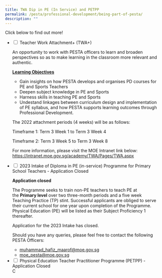 ```yaml
---
title: TWA Dip in PE (In Service) and PETPP
permalink: /pesta/professional-development/being-part-of-pesta/
description: ""
---
```

Click below to find out more!

<ul class="jekyllcodex_accordion">
  <li>
    <input type="checkbox" id="accordion21">
    <label for="accordion21">Teacher Work Attachment+ (TWA+)</label>
    <div>
      <p>An opportunity to work with PESTA officers to learn and broaden perspectives so as to make learning in the classroom more relevant and authentic.</p>
<p><strong><u>Learning Objectives</u></strong></p>
<ul>
<li>Gain insights on how PESTA develops and organises PD courses for PE and Sports Teachers</li>
<li>Deepen subject knowledge in PE and Sports</li>
<li>Harness skills in teaching PE and Sports</li>
<li>Undestand linkages between curriculum design and implementation of PE syllabus, and how PESTA supports learning outcomes through Professional Development.</li>
</ul>
<p>The 2022 attachment periods (4 weeks) will be as follows:</p>
<p>Timeframe 1: Term 3 Week 1 to Term 3 Week 4</p>
<p>Timeframe 2: Term 3 Week 5 to Term 3 Week 8</p>
<p>For more information, please visit the MOE Intranet link below: <br><a href="http://intranet.moe.gov.sg/academy/TWA/Pages/TWA.aspx">https://intranet.moe.gov.sg/academy/TWA/Pages/TWA.aspx</a></p>
    </div>
	</li>  
  <li>
    <input type="checkbox" id="accordion22">
    <label for="accordion22">2023 Intake of Diploma in PE (in-service) Programme for Primary School Teachers - Application Closed</label>
    <div>
    <p><strong>Application closed</strong></p>
<p>The Programme seeks to train non-PE teachers to teach PE at the <strong>Primary level</strong> over two three-month periods and a five week Teaching Practice (TP) stint. Successful applicants are obliged to serve their current school for one year upon completion of the Programme. Physical Education (PE) will be listed as their Subject Proficiency 1 thereafter. </p>
<p>Application for the 2023 Intake has closed. </p>
<p>Should you have any queries, please feel free to contact the following PESTA Officers:</p>
<ul>
<li><a href="mailto:&#x6d;&#x75;&#x68;&#97;&#109;&#x6d;&#97;&#100;&#95;&#104;&#97;&#x66;&#105;&#122;&#95;&#109;&#97;&#97;&#x72;&#x6f;&#x66;&#x40;&#x6d;&#x6f;&#101;&#x2e;&#103;&#x6f;&#118;&#46;&#x73;&#103;">&#x6d;&#x75;&#x68;&#97;&#109;&#x6d;&#97;&#100;&#95;&#104;&#97;&#x66;&#105;&#122;&#95;&#109;&#97;&#97;&#x72;&#x6f;&#x66;&#x40;&#x6d;&#x6f;&#101;&#x2e;&#103;&#x6f;&#118;&#46;&#x73;&#103;</a> </li>
<li><a href="mailto:&#x6d;&#111;&#101;&#x5f;&#112;&#x65;&#115;&#116;&#x61;&#64;&#x6d;&#111;&#x65;&#46;&#103;&#111;&#118;&#x2e;&#x73;&#103;">&#x6d;&#111;&#101;&#x5f;&#112;&#x65;&#115;&#116;&#x61;&#64;&#x6d;&#111;&#x65;&#46;&#103;&#111;&#118;&#x2e;&#x73;&#103;</a></li>
</ul>
    </div>
  </li>
  <li>
    <input type="checkbox" id="accordion23">
    <label for="accordion23">Physical Education Teacher Practitioner Programme (PETPP) - Application Closed</label>
    <div>
      C
    </div>
  </li>
</ul>

